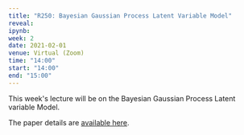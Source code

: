 ```yaml
---
title: "R250: Bayesian Gaussian Process Latent Variable Model"
reveal: 
ipynb:
week: 2
date: 2021-02-01
venue: Virtual (Zoom)
time: "14:00"
start: "14:00"
end: "15:00"
---
```



This week's lecture will be on the Bayesian Gaussian Process Latent variable Model.

The paper details are [available here](http://proceedings.mlr.press/v9/titsias10a.html).

